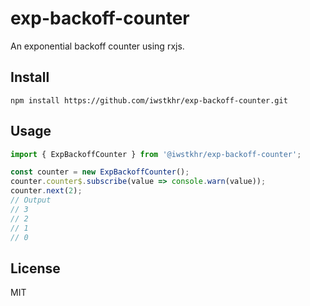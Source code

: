 # exp-backoff-counter
An exponential backoff counter using rxjs.

## Install
```
npm install https://github.com/iwstkhr/exp-backoff-counter.git
```

## Usage
```typescript
import { ExpBackoffCounter } from '@iwstkhr/exp-backoff-counter';

const counter = new ExpBackoffCounter();
counter.counter$.subscribe(value => console.warn(value));
counter.next(2);
// Output
// 3
// 2
// 1
// 0
```

## License
MIT
